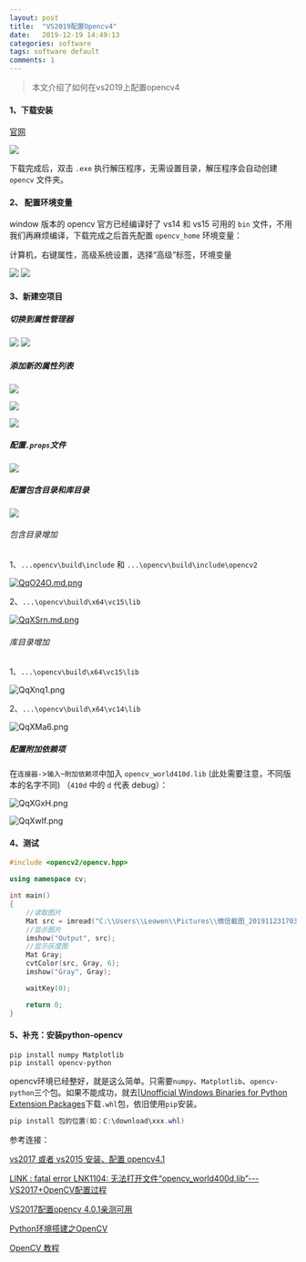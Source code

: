 ```yaml
---
layout: post
title:  "VS2019配置Opencv4"
date:   2019-12-19 14:49:13
categories: software
tags: software default
comments: 1
---
```

> 本文介绍了如何在vs2019上配置opencv4

#### 1、下载安装

[官网](https://opencv.org/releases/)

<img src="https://i.loli.net/2019/12/19/DjfQ84csBJNE67G.png"/>

下载完成后，双击 `.exe` 执行解压程序，无需设置目录，解压程序会自动创建 `opencv` 文件夹。

#### 2、 配置环境变量

window 版本的 opencv 官方已经编译好了 vs14 和 vs15 可用的 `bin` 文件，不用我们再麻烦编译，下载完成之后首先配置 `opencv_home` 环境变量：



计算机，右键属性，高级系统设置，选择“高级”标签，环境变量

<img src="https://i.loli.net/2019/12/19/RTuCb97dk4AotgH.png"/>



<img src="https://i.loli.net/2019/12/19/wCFcb9EOidzJUxa.png"/>



#### 3、新建空项目

##### 切换到属性管理器

<img src="https://i.loli.net/2019/12/19/uCa4jAVLFBzGnhE.png"/>



<img src="https://i.loli.net/2019/12/19/h81ojLSpHauEeN3.png"/>

##### 添加新的属性列表

![](https://i.loli.net/2019/12/19/tn6SywFvrNQKG9E.png)



![](https://i.loli.net/2019/12/19/sErctPFZBgmhyUi.png)



![](https://i.loli.net/2019/12/19/aKyJetquFpkhLBm.png)



##### 配置`.props`文件

![](https://i.loli.net/2019/12/19/dDLVgnhexPQYTit.png)



##### 配置包含目录和库目录

![](https://i.loli.net/2019/12/19/Y4qBiEdyX8pC3kO.png)

###### 包含目录增加

1、`...opencv\build\include` 和 `...\opencv\build\include\opencv2`

[![QqO24O.md.png](https://s2.ax1x.com/2019/12/19/QqO24O.md.png)](https://imgchr.com/i/QqO24O)



2、`...\opencv\build\x64\vc15\lib`

[![QqXSrn.md.png](https://s2.ax1x.com/2019/12/19/QqXSrn.md.png)](https://imgchr.com/i/QqXSrn)



###### 库目录增加

1、`...\opencv\build\x64\vc15\lib`

![QqXnq1.png](https://s2.ax1x.com/2019/12/19/QqXnq1.png)



2、`...\opencv\build\x64\vc14\lib`

![QqXMa6.png](https://s2.ax1x.com/2019/12/19/QqXMa6.png)

##### 配置附加依赖项

在`连接器-`>`输入`–`附加依赖项`中加入 `opencv_world410d.lib` (此处需要注意，不同版本的名字不同) （`410d` 中的 `d` 代表 debug）：

![QqXGxH.png](https://s2.ax1x.com/2019/12/19/QqXGxH.png)



![QqXwIf.png](https://s2.ax1x.com/2019/12/19/QqXwIf.png)



#### 4、测试

```c++
#include <opencv2/opencv.hpp>

using namespace cv;

int main()
{
	//读取图片
	Mat src = imread("C:\\Users\\Leowen\\Pictures\\微信截图_20191123170316.png");
	//显示图片
	imshow("Output", src);
	//显示灰度图
	Mat Gray;
	cvtColor(src, Gray, 6);
	imshow("Gray", Gray);

	waitKey(0);

	return 0;
}
```



#### 5、补充：安装python-opencv

```powershe
pip install numpy Matplotlib
pip install opencv-python
```

opencv环境已经整好，就是这么简单。只需要`numpy`、`Matplotlib`、`opencv-python`三个包。如果不能成功，就去[[Unofficial Windows Binaries for Python Extension Packages](https://www.lfd.uci.edu/~gohlke/pythonlibs/)下载`.whl`包，依旧使用`pip`安装。

```powershell
pip install 包的位置(如：C:\download\xxx.whl)
```

参考连接：

[vs2017 或者 vs2015 安装、配置 opencv4.1](http://www.imooc.com/article/287720)

[LINK : fatal error LNK1104: 无法打开文件“opencv_world400d.lib”---VS2017+OpenCV配置过程](https://blog.csdn.net/weixin_44285715/article/details/88050563)

[VS2017配置opencv 4.0.1亲测可用](https://jingyan.baidu.com/article/ce4366496d08e43773afd3c6.html)

[Python环境搭建之OpenCV](https://www.cnblogs.com/lclblack/p/6377710.html)

[OpenCV 教程](http://www.opencv.org.cn/opencvdoc/2.3.2/html/doc/tutorials/tutorials.html)

